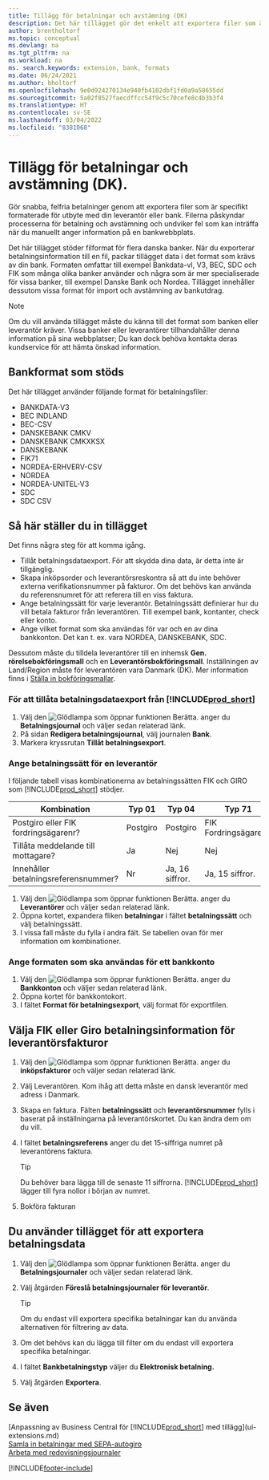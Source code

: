 ```yaml
---
title: Tillägg för betalningar och avstämning (DK)
description: Det här tillägget gör det enkelt att exportera filer som är förformaterade för att uppfylla bankkraven för elektroniska inlagor.
author: brentholtorf
ms.topic: conceptual
ms.devlang: na
ms.tgt_pltfrm: na
ms.workload: na
ms. search.keywords: extension, bank, formats
ms.date: 06/24/2021
ms.author: bholtorf
ms.openlocfilehash: 9e0d924270134e940fb4102dbf1fd0a9a58655dd
ms.sourcegitcommit: 5a02f8527faecdffcc54f9c5c70cefe8c4b3b3f4
ms.translationtype: HT
ms.contentlocale: sv-SE
ms.lasthandoff: 03/04/2022
ms.locfileid: "8381068"
---
```

# <a name="the-payments-and-reconciliations-dk-extension"></a>Tillägg för betalningar och avstämning (DK).

Gör snabba, felfria betalninger genom att exportera filer som är specifikt formaterade för utbyte med din leverantör eller bank. Filerna påskyndar processerna för betalning och avstämning och undviker fel som kan inträffa när du manuellt anger information på en bankwebbplats.  

Det här tillägget stöder filformat för flera danska banker. När du exporterar betalningsinformation till en fil, packar tillägget data i det format som krävs av din bank. Formaten omfattar till exempel Bankdata-vl, V3, BEC, SDC och FIK som många olika banker använder och några som är mer specialiserade för vissa banker, till exempel Danske Bank och Nordea. Tillägget innehåller dessutom vissa format för import och avstämning av bankutdrag.  

> [!Note]
> Om du vill använda tillägget måste du känna till det format som banken eller leverantör kräver. Vissa banker eller leverantörer tillhandahåller denna information på sina webbplatser; Du kan dock behöva kontakta deras kundservice för att hämta önskad information.  

## <a name="supported-bank-formats"></a>Bankformat som stöds
Det här tillägget använder följande format för betalningsfiler:  

* BANKDATA-V3  
* BEC INDLAND  
* BEC-CSV  
* DANSKEBANK CMKV  
* DANSKEBANK CMKXKSX  
* DANSKEBANK  
* FIK71  
* NORDEA-ERHVERV-CSV  
* NORDEA  
* NORDEA-UNITEL-V3  
* SDC  
* SDC CSV  

## <a name="to-set-up-the-extension"></a>Så här ställer du in tillägget

Det finns några steg för att komma igång.  

* Tillåt betalningsdataexport. För att skydda dina data, är detta inte är tillgänglig.  
* Skapa inköpsorder och leverantörsreskontra så att du inte behöver externa verifikationsnummer på fakturor. Om det behövs kan använda du referensnumret för att referera till en viss faktura.  
* Ange betalningssätt för varje leverantör. Betalningssätt definierar hur du vill betala fakturor från leverantören. Till exempel bank, kontanter, check eller konto.  
* Ange vilket format som ska användas för var och en av dina bankkonton. Det kan t. ex. vara NORDEA, DANSKEBANK, SDC.  

Dessutom måste du tilldela leverantörer till en inhemsk **Gen. rörelsebokföringsmall** och en **Leverantörsbokföringsmall**. Inställningen av Land/Region måste för leverantören vara Danmark (DK). Mer information finns i [Ställa in bokföringsmallar](finance-posting-groups.md).  

### <a name="to-allow-prod_short-to-export-payment-data"></a>För att tillåta betalningsdataexport från [!INCLUDE[prod_short](includes/prod_short.md)]

1. Välj den ![Glödlampa som öppnar funktionen Berätta.](media/ui-search/search_small.png "Berätta vad du vill göra") anger du **Betalningsjournal** och väljer sedan relaterad länk.  
2. På sidan **Redigera betalningsjournal**, välj journalen **Bank**.  
3. Markera kryssrutan **Tillåt betalningsexport**.  

### <a name="to-specify-a-payment-method-for-a-vendor"></a>Ange betalningssätt för en leverantör

I följande tabell visas kombinationerna av betalningssätten FIK och GIRO som [!INCLUDE[prod_short](includes/prod_short.md)] stödjer.

|Kombination|Typ 01 | Typ 04 | Typ 71 | Typ 73 |
|----|--------|---------|---------|---------|
|Postgiro eller FIK fordringsägarenr? | Postgiro | Postgiro | FIK Fordringsägarenr. | FIK Fordringsägarenr.|
|Tillåta meddelande till mottagare? | Ja |Nej |Nej | Ja |
|Innehåller betalningsreferensnummer? | Nr | Ja, 16 siffror. | Ja, 15 siffror. | Nej|

1. Välj den ![Glödlampa som öppnar funktionen Berätta.](media/ui-search/search_small.png "Berätta vad du vill göra") anger du **Leverantörer** och väljer sedan relaterad länk.  
2. Öppna kortet, expandera fliken **betalningar** i fältet **betalningssätt** och välj betalningssätt.  
3. I vissa fall måste du fylla i andra fält. Se tabellen ovan för mer information om kombinationer.  

### <a name="to-specify-the-format-to-use-for-a-bank-account"></a>Ange formaten som ska användas för ett bankkonto

1. Välj den ![Glödlampa som öppnar funktionen Berätta.](media/ui-search/search_small.png "Berätta vad du vill göra") anger du **Bankkonton** och väljer sedan relaterad länk.  
2. Öppna kortet för bankkontokort.  
3. I fältet **Format för betalningsexport**, välj format för exportfilen.  

## <a name="choosing-the-fik-or-giro-payment-information-for-vendor-invoices"></a>Välja FIK eller Giro betalningsinformation för leverantörsfakturor

1. Välj den ![Glödlampa som öppnar funktionen Berätta.](media/ui-search/search_small.png "Berätta vad du vill göra") anger du **inköpsfakturor** och väljer sedan relaterad länk.
2. Välj Leverantören. Kom ihåg att detta måste en dansk leverantör med adress i Danmark.
3. Skapa en faktura. Fälten **betalningssätt** och **leverantörsnummer** fylls i baserat på inställningarna på leverantörskortet. Du kan ändra dem om du vill.
4. I fältet **betalningsreferens** anger du det 15-siffriga numret på leverantörens faktura.  

    > [!Tip]
    > Du behöver bara lägga till de senaste 11 siffrorna. [!INCLUDE[prod_short](includes/prod_short.md)] lägger till fyra nollor i början av numret.  

5. Bokföra fakturan

## <a name="to-use-the-extension-to-export-payment-data"></a>Du använder tillägget för att exportera betalningsdata

1. Välj den ![Glödlampa som öppnar funktionen Berätta.](media/ui-search/search_small.png "Berätta vad du vill göra") anger du **Betalningsjournaler** och väljer sedan relaterad länk.  
2. Välj åtgärden **Föreslå betalningsjournaler för leverantör**.  

    > [!Tip]
    > Om du endast vill exportera specifika betalningar kan du använda alternativen för filtrering av data.  

3. Om det behövs kan du lägga till filter om du endast vill exportera specifika betalningar.  
4. I fältet **Bankbetalningstyp** väljer du **Elektronisk betalning.**  
5. Välj åtgärden **Exportera**.  

## <a name="see-also"></a>Se även

[Anpassning av Business Central för [!INCLUDE[prod_short](includes/prod_short.md)] med tillägg](ui-extensions.md)  
[Samla in betalningar med SEPA-autogiro](finance-collect-payments-with-sepa-direct-debit.md)  
[Arbeta med redovisningsjournaler](ui-work-general-journals.md)  


[!INCLUDE[footer-include](includes/footer-banner.md)]